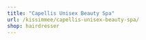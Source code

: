 ```yaml
---
title: "Capellis Unisex Beauty Spa"
url: /kissimmee/capellis-unisex-beauty-spa/
shop: hairdresser
---
```

